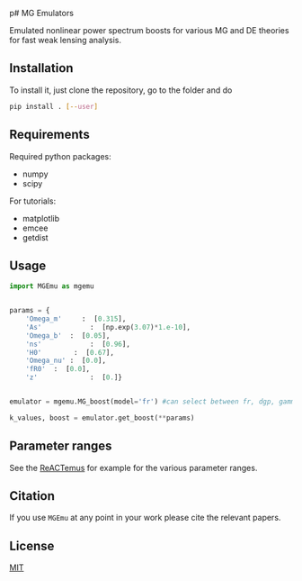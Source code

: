 p# MG Emulators

Emulated nonlinear power spectrum boosts for various MG and DE theories
for fast weak lensing analysis.

## Installation

To install it, just clone the repository, go to the folder and do

```bash
pip install . [--user]
```

## Requirements
Required python packages:
* numpy
* scipy

For tutorials:
* matplotlib
* emcee
* getdist

## Usage

```python
import MGEmu as mgemu


params = {
    'Omega_m'     :  [0.315],
    'As'            :  [np.exp(3.07)*1.e-10],
    'Omega_b'  :  [0.05],
    'ns'            :  [0.96],
    'H0'        :  [0.67],
    'Omega_nu' :  [0.0], 
    'fR0'  :  [0.0],
    'z'             :  [0.]}


emulator = mgemu.MG_boost(model='fr') #can select between fr, dgp, gamma - make sure parameters are appropriate! 

k_values, boost = emulator.get_boost(**params)
```


## Parameter ranges

See the [ReACTemus](https://github.com/nebblu/ReACT-emus/tree/main) for example for the various parameter ranges.

## Citation

If you use ``MGEmu`` at any point in your work please cite the relevant papers.

## License
[MIT](https://choosealicense.com/licenses/mit/)
